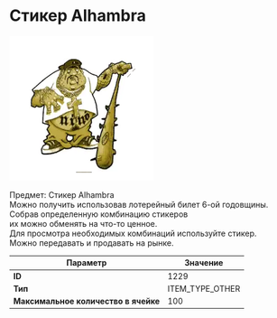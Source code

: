 # Стикер Alhambra

![Item Image](../img/1229.webp?raw=true)

Предмет: Стикер Alhambra<br>Можно получить использовав лотерейный билет 6-ой годовщины.<br>Собрав определенную комбинацию стикеров<br>их можно обменять на что-то ценное.<br>Для просмотра необходимых комбинаций используйте стикер.<br>Можно передавать и продавать на рынке.


| Параметр | Значение |
|----------|----------|
| **ID** | 1229 |
| **Тип** | ITEM_TYPE_OTHER |
| **Максимальное количество в ячейке** | 100 |

